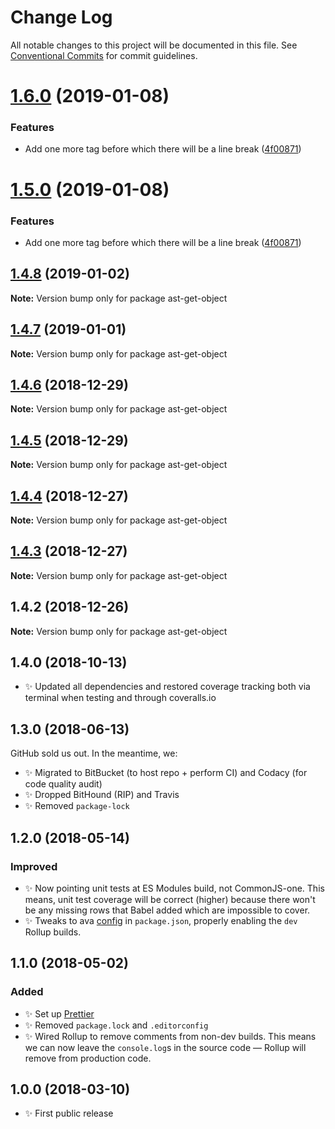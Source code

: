 # Change Log

All notable changes to this project will be documented in this file.
See [Conventional Commits](https://conventionalcommits.org) for commit guidelines.

# [1.6.0](https://bitbucket.org/codsen/codsen/src/master/packages/ast-get-object/compare/ast-get-object@1.4.8...ast-get-object@1.6.0) (2019-01-08)

### Features

- Add one more tag before which there will be a line break ([4f00871](https://bitbucket.org/codsen/codsen/src/master/packages/ast-get-object/commits/4f00871))

# [1.5.0](https://bitbucket.org/codsen/codsen/src/master/packages/ast-get-object/compare/ast-get-object@1.4.8...ast-get-object@1.5.0) (2019-01-08)

### Features

- Add one more tag before which there will be a line break ([4f00871](https://bitbucket.org/codsen/codsen/src/master/packages/ast-get-object/commits/4f00871))

## [1.4.8](https://bitbucket.org/codsen/codsen/src/master/packages/ast-get-object/compare/ast-get-object@1.4.7...ast-get-object@1.4.8) (2019-01-02)

**Note:** Version bump only for package ast-get-object

## [1.4.7](https://bitbucket.org/codsen/codsen/src/master/packages/ast-get-object/compare/ast-get-object@1.4.6...ast-get-object@1.4.7) (2019-01-01)

**Note:** Version bump only for package ast-get-object

## [1.4.6](https://bitbucket.org/codsen/codsen/src/master/packages/ast-get-object/compare/ast-get-object@1.4.5...ast-get-object@1.4.6) (2018-12-29)

**Note:** Version bump only for package ast-get-object

## [1.4.5](https://bitbucket.org/codsen/codsen/src/master/packages/ast-get-object/compare/ast-get-object@1.4.4...ast-get-object@1.4.5) (2018-12-29)

**Note:** Version bump only for package ast-get-object

## [1.4.4](https://bitbucket.org/codsen/codsen/src/master/packages/ast-get-object/compare/ast-get-object@1.4.3...ast-get-object@1.4.4) (2018-12-27)

**Note:** Version bump only for package ast-get-object

## [1.4.3](https://bitbucket.org/codsen/codsen/src/master/packages/ast-get-object/compare/ast-get-object@1.4.2...ast-get-object@1.4.3) (2018-12-27)

**Note:** Version bump only for package ast-get-object

## 1.4.2 (2018-12-26)

**Note:** Version bump only for package ast-get-object

## 1.4.0 (2018-10-13)

- ✨ Updated all dependencies and restored coverage tracking both via terminal when testing and through coveralls.io

## 1.3.0 (2018-06-13)

GitHub sold us out. In the meantime, we:

- ✨ Migrated to BitBucket (to host repo + perform CI) and Codacy (for code quality audit)
- ✨ Dropped BitHound (RIP) and Travis
- ✨ Removed `package-lock`

## 1.2.0 (2018-05-14)

### Improved

- ✨ Now pointing unit tests at ES Modules build, not CommonJS-one. This means, unit test coverage will be correct (higher) because there won't be any missing rows that Babel added which are impossible to cover.
- ✨ Tweaks to ava [config](https://github.com/avajs/ava/blob/master/docs/recipes/es-modules.md) in `package.json`, properly enabling the `dev` Rollup builds.

## 1.1.0 (2018-05-02)

### Added

- ✨ Set up [Prettier](https://prettier.io)
- ✨ Removed `package.lock` and `.editorconfig`
- ✨ Wired Rollup to remove comments from non-dev builds. This means we can now leave the `console.log`s in the source code — Rollup will remove from production code.

## 1.0.0 (2018-03-10)

- ✨ First public release
